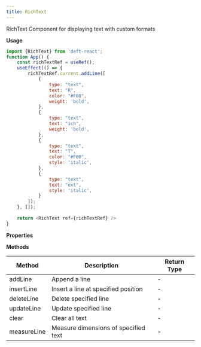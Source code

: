 ```yaml
---
title: RichText
---
```


RichText Component for displaying text with custom formats

**Usage**

```javascript
import {RichText} from 'deft-react';
function App() {
    const richTextRef = useRef();
    useEffect(() => {
        richTextRef.current.addLine([
            {
                type: "text",
                text: "R",
                color: "#F00",
                weight: 'bold',
            },
            {
                type: "text",
                text: "ich",
                weight: 'bold',
            },
            {
                type: "text",
                text: "T",
                color: "#F00",
                style: 'italic',
            },
            {
                type: "text",
                text: "ext",
                style: 'italic',
            }
        ]);
    }, []);
    
    return <RichText ref={richTextRef} />
}
```

**Properties**


**Methods**

| Method      | Description                          | Return Type |
|-------------|--------------------------------------|-------------|
| addLine     | Append a line                        | -           |
| insertLine  | Insert a line at specified position  | -           |
| deleteLine  | Delete specified line                | -           |
| updateLine  | Update specified line                | -           |
| clear       | Clear all text                       | -           |
| measureLine | Measure dimensions of specified text | -           |